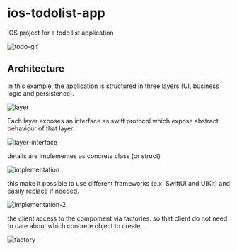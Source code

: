# ios-todolist-app
iOS project for a todo list application

![todo-gif](https://github.com/yyasutakee/ios-todolist-app/assets/11753499/87279491-b740-40dc-9f3b-aed138fdcb5f)

## Architecture

In this example, the application is structured in three layers (UI, business logic and persistence).

![layer](https://github.com/yyasutakee/ios-todolist-app/assets/11753499/1013dfe7-b278-4df1-9e73-ce0ecf6d63ad)

Each layer exposes an interface as swift protocol which expose abstract behaviour of that layer.

![layer-interface](https://github.com/yyasutakee/ios-todolist-app/assets/11753499/f9979da3-2cc0-46ef-909c-5be9109fefa2)

details are implementes as concrete class (or struct)

![implementation](https://github.com/yyasutakee/ios-todolist-app/assets/11753499/5b33ed33-3ec5-409d-87eb-18bd59057560)

this make it possible to use different frameworks (e.x. SwiftUI and UIKit) and easily replace if needed. 

![implementation-2](https://github.com/yyasutakee/ios-todolist-app/assets/11753499/b6713243-a9a8-470e-bfdb-2e85e752dde9)

the client access to the compoment via factories. so that client do not need to care about
which concrete object to create. 

![factory](https://github.com/yyasutakee/ios-todolist-app/assets/11753499/4079e560-f6ea-46dc-9de1-d1ee1553a9c3)






